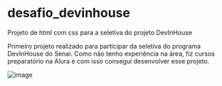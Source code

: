 # desafio_devinhouse
Projeto de html com css para a seletiva do projeto DevInHouse

Primeiro projeto realizado para participar da seletiva do programa DevInHouse do Senai. Como não tenho experiência na área, fiz cursos preparatório na Alura e com isso consegui desenvolver esse projeto.

![image](https://github.com/andriarasc/desafio_devinhouse/assets/99697198/d78035b8-1eae-46e1-b76a-f34a3e159f57)

